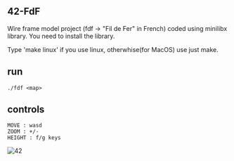 ## 42-FdF

Wire frame model project (fdf -> "Fil de Fer" in French) coded using minilibx library. 
You need to install the library.

Type 'make linux' if you use linux, otherwhise(for MacOS) use just make.


## run

	./fdf <map>

## controls
	MOVE : wasd
	ZOOM : +/-
	HEIGHT : f/g keys

![42](https://i.imgsafe.org/b894d40258.png)
